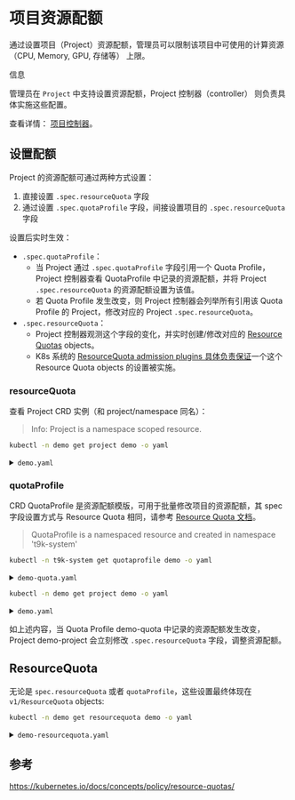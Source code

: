 # 项目资源配额

通过设置项目（Project）资源配额，管理员可以限制该项目中可使用的计算资源（CPU, Memory, GPU, 存储等） 上限。

<aside class="note info">
<div class="title">信息</div>

管理员在 `Project` 中支持设置资源配额，Project 控制器（controller） 则负责具体实施这些配置。

查看详情： [项目控制器](../user-and-security-management/project-controller.md)。

</aside>



## 设置配额

Project 的资源配额可通过两种方式设置：

1. 直接设置 `.spec.resourceQuota` 字段
1. 通过设置 `.spec.quotaProfile` 字段，间接设置项目的 `.spec.resourceQuota` 字段

设置后实时生效：

* `.spec.quotaProfile`：
    * 当 Project 通过 `.spec.quotaProfile` 字段引用一个 Quota Profile，Project 控制器查看 QuotaProfile 中记录的资源配额，并将 Project `.spec.resourceQuota` 的资源配额设置为该值。
    * 若 Quota Profile 发生改变，则 Project 控制器会列举所有引用该 Quota Profile 的 Project，修改对应的 Project `.spec.resourceQuota`。
* `.spec.resourceQuota`：
    * Project 控制器观测这个字段的变化，并实时创建/修改对应的 <a target="_blank" rel="noopener noreferrer" href="https://kubernetes.io/docs/concepts/policy/resource-quotas/">Resource Quotas</a> objects。
    * K8s 系统的 <a target="_blank" rel="noopener noreferrer" href="https://kubernetes.io/docs/tasks/administer-cluster/quota-api-object/">ResourceQuota admission plugins 具体负责保证</a>一个这个 Resource Quota objects 的设置被实施。

### resourceQuota

查看 Project CRD 实例（和 project/namespace 同名）：

> Info: Project is a namespace scoped resource.

```bash
kubectl -n demo get project demo -o yaml
```

<details><summary><code class="hljs">demo.yaml</code></summary>

```yaml
apiVersion: tensorstack.dev/v1beta1
kind: Project
metadata:
  name: demo
spec:
  defaultScheduler:
    t9kScheduler:
      queue: default
  quotaProfile: demo
  resourceQuota:
    template:
      spec:
        hard:
          cpu: "200"
          memory: 1Ti
          nvidia.com/gpu: "16"
          persistentvolumeclaims: "20"
          pods: "100"
```

</details>

### quotaProfile

CRD QuotaProfile 是资源配额模版，可用于批量修改项目的资源配额，其 spec 字段设置方式与 Resource Quota 相同，请参考 <a target="_blank" rel="noopener noreferrer" href="https://kubernetes.io/docs/concepts/policy/resource-quotas/">Resource Quota 文档</a>。

> QuotaProfile is a namespaced resource and created in namespace 't9k-system'

```bash
kubectl -n t9k-system get quotaprofile demo -o yaml
```
<details><summary><code class="hljs">demo-quota.yaml</code></summary>

```yaml
apiVersion: tensorstack.dev/v1beta1
kind: QuotaProfile
metadata:
  name: demo-quota
  namespace: t9k-system
spec:
  hard:
    cpu: "200"
    memory: 1Ti
    nvidia.com/gpu: "16"
    persistentvolumeclaims: "20"
    pods: "1000"
```

</details>

```bash
kubectl -n demo get project demo -o yaml
```

<details><summary><code class="hljs">demo.yaml</code></summary>

```yaml
# project demo
apiVersion: tensorstack.dev/v1beta1
kind: Project
metadata:
  name: demo-project
spec:
  defaultScheduler:
    t9kScheduler:
      queue: default
  quotaProfile: demo-quota
  resourceQuota:
    template:
      spec:
        hard:
          cpu: "200"
          memory: 1Ti
          nvidia.com/gpu: "16"
          persistentvolumeclaims: "20"
          pods: 1k
```

</details>

如上述内容，当 Quota Profile demo-quota 中记录的资源配额发生改变，Project demo-project 会立刻修改 `.spec.resourceQuota` 字段，调整资源配额。

## ResourceQuota

无论是 `spec.resourceQuota` 或者 `quotaProfile`，这些设置最终体现在 `v1/ResourceQuota` objects:

```bash
kubectl -n demo get resourcequota demo -o yaml
```

<details><summary><code class="hljs">demo-resourcequota.yaml</code></summary>

```yaml
apiVersion: v1
kind: ResourceQuota
metadata:
  name: demo
  namespace: demo
...
spec:
  hard:
    cpu: "200"
    memory: 1Ti
    nvidia.com/gpu: "16"
    persistentvolumeclaims: "20"
    pods: 1k
status:
  hard:
    cpu: "200"
    memory: 1Ti
    nvidia.com/gpu: "16"
    persistentvolumeclaims: "20"
    pods: 1k
  used:
    cpu: 3110m
    memory: 7244Mi
    persistentvolumeclaims: "11"
    pods: "9"
```

</details>

## 参考

<https://kubernetes.io/docs/concepts/policy/resource-quotas/>
